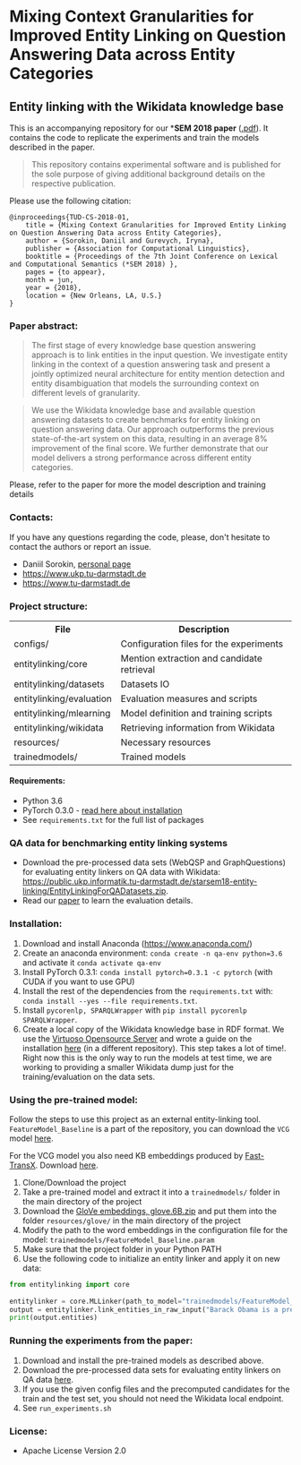 # Mixing Context Granularities for Improved Entity Linking on Question Answering Data across Entity Categories

## Entity linking with the Wikidata knowledge base

This is an accompanying repository for our ***SEM 2018 paper** ([.pdf](https://www.aclweb.org/anthology/S18-2007)). 
It contains the code to replicate the experiments and train the models described in the paper.

> This repository contains experimental software and is published for the sole purpose of giving additional background details on the respective publication.
 

Please use the following citation:

```
@inproceedings{TUD-CS-2018-01,
    title = {Mixing Context Granularities for Improved Entity Linking on Question Answering Data across Entity Categories},
    author = {Sorokin, Daniil and Gurevych, Iryna},
    publisher = {Association for Computational Linguistics},
    booktitle = {Proceedings of the 7th Joint Conference on Lexical and Computational Semantics (*SEM 2018) },
    pages = {to appear},
    month = jun,
    year = {2018},
    location = {New Orleans, LA, U.S.}
}
```

### Paper abstract:
> The first stage of every knowledge base question answering approach is to link entities in the input question. 
  We investigate entity linking in the context of a question answering task and present a jointly optimized neural architecture for entity mention detection and entity disambiguation that models the surrounding context on different levels of granularity. 

> We use the Wikidata knowledge base and available question answering datasets to create benchmarks for entity linking on question answering data. 
  Our approach outperforms the previous state-of-the-art system on this data, resulting in an average 8% improvement of the final score. We further demonstrate that our model delivers a strong performance across different entity categories.

Please, refer to the paper for more the model description and training details 
 
### Contacts:
If you have any questions regarding the code, please, don't hesitate to contact the authors or report an issue.
  * Daniil Sorokin, [personal page](https://daniilsorokin.github.io)
  * https://www.ukp.tu-darmstadt.de
  * https://www.tu-darmstadt.de

### Project structure:

<table>
    <tr>
        <th>File</th><th>Description</th>
    </tr>
    <tr>
        <td>configs/</td><td>Configuration files for the experiments</td>
    </tr>
    <tr>
        <td>entitylinking/core</td><td>Mention extraction and candidate retrieval</td>
    </tr>
    <tr>
        <td>entitylinking/datasets</td><td>Datasets IO</td>
    </tr>
    <tr>
        <td>entitylinking/evaluation</td><td>Evaluation measures and scripts</td>
    </tr>
    <tr>
        <td>entitylinking/mlearning</td><td>Model definition and training scripts</td>
    </tr>
    <tr>
        <td>entitylinking/wikidata</td><td>Retrieving information from Wikidata</td>
    </tr>
    <tr>
        <td>resources/</td><td>Necessary resources</td>
    </tr>
    <tr>
        <td>trainedmodels/</td><td>Trained models</td>
    </tr>
</table>


#### Requirements:
* Python 3.6
* PyTorch 0.3.0 - [read here about installation](http://pytorch.org/)
* See `requirements.txt` for the full list of packages


### QA data for benchmarking entity linking systems

- Download the pre-processed data sets (WebQSP and GraphQuestions) for evaluating entity linkers on QA data with Wikidata: https://public.ukp.informatik.tu-darmstadt.de/starsem18-entity-linking/EntityLinkingForQADatasets.zip.
- Read our [paper](https://www.aclweb.org/anthology/S18-2007) to learn the evaluation details.

### Installation:

1. Download and install Anaconda (https://www.anaconda.com/)
2. Create an anaconda environment: `conda create -n qa-env python=3.6` and activate it `conda activate qa-env`
3. Install PyTorch 0.3.1: `conda install pytorch=0.3.1 -c pytorch` (with CUDA if you want to use GPU)
4. Install the rest of the dependencies from the `requirements.txt` with: `conda install --yes --file requirements.txt`. 
5. Install `pycorenlp, SPARQLWrapper` with `pip install pycorenlp SPARQLWrapper`.
6. Create a local copy of the Wikidata knowledge base in RDF format. We use the [Virtuoso Opensource Server](https://github.com/openlink/virtuoso-opensource) and wrote a guide on the installation [here](https://github.com/UKPLab/coling2018-graph-neural-networks-question-answering/blob/master/WikidataHowTo.md) (in a different repository). This step takes a lot of time!. Right now this is the only way to run the models at test time, we are working to providing a smaller Wikidata dump just for the training/evaluation on the data sets.

### Using the pre-trained model:

Follow the steps to use this project as an external entity-linking tool. `FeatureModel_Baseline` is a part of the repository, you can download the `VCG` model [here](https://public.ukp.informatik.tu-darmstadt.de/starsem18-entity-linking/VectorModel_VCG.zip).

For the VCG model you also need KB embeddings produced by [Fast-TransX](https://github.com/thunlp/Fast-TransX). Download [here](https://public.ukp.informatik.tu-darmstadt.de/starsem18-entity-linking/Wikidata_TransE_50.zip). 

1. Clone/Download the project
2. Take a pre-trained model and extract it into a `trainedmodels/` folder in the main directory of the project
3. Download the [GloVe embeddings, glove.6B.zip](https://nlp.stanford.edu/projects/glove/)
and put them into the folder `resources/glove/` in the main directory of the project
4. Modify the path to the word embeddings in the configuration file for the model: `trainedmodels/FeatureModel_Baseline.param`
5. Make sure that the project folder in your Python PATH
6. Use the following code to initialize an entity linker and apply it on new data:

```python
from entitylinking import core
    
entitylinker = core.MLLinker(path_to_model="trainedmodels/FeatureModel_Baseline.torchweights")
output = entitylinker.link_entities_in_raw_input("Barack Obama is a president.")
print(output.entities)
```

### Running the experiments from the paper:

1. Download and install the pre-trained models as described above.
2. Download the pre-processed data sets for evaluating entity linkers on QA data [here](https://public.ukp.informatik.tu-darmstadt.de/starsem18-entity-linking/EntityLinkingForQADatasets.zip).
3. If you use the given config files and the precomputed candidates for the train and the test set, you should not need the Wikidata local endpoint.
2. See `run_experiments.sh`


### License:
* Apache License Version 2.0
